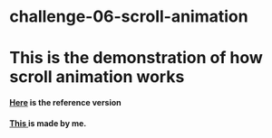 # challenge-06-scroll-animation
# This is the demonstration of how scroll animation works
<h4> <a href="https://50projects50days.com/projects/scroll-animation/">Here</a> is the reference version
  <h4><a href="https://zippy-cheesecake-04e71b.netlify.app/">This </a> is made by me.

